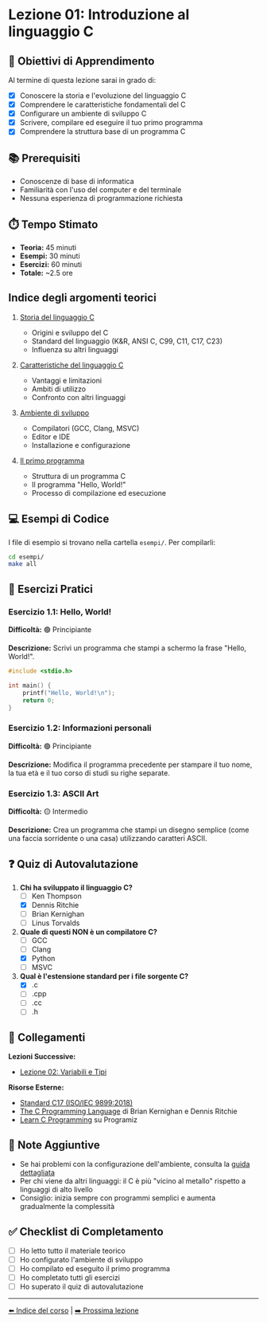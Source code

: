 # Lezione 01: Introduzione al linguaggio C

## 🎯 Obiettivi di Apprendimento

Al termine di questa lezione sarai in grado di:
- [x] Conoscere la storia e l'evoluzione del linguaggio C
- [x] Comprendere le caratteristiche fondamentali del C
- [x] Configurare un ambiente di sviluppo C
- [x] Scrivere, compilare ed eseguire il tuo primo programma
- [x] Comprendere la struttura base di un programma C

## 📚 Prerequisiti

- Conoscenze di base di informatica
- Familiarità con l'uso del computer e del terminale
- Nessuna esperienza di programmazione richiesta

## ⏱️ Tempo Stimato

- **Teoria:** 45 minuti
- **Esempi:** 30 minuti
- **Esercizi:** 60 minuti
- **Totale:** ~2.5 ore

## Indice degli argomenti teorici

1. [Storia del linguaggio C](./teoria/01_Storia_del_C.md)
   - Origini e sviluppo del C
   - Standard del linguaggio (K&R, ANSI C, C99, C11, C17, C23)
   - Influenza su altri linguaggi

2. [Caratteristiche del linguaggio C](./teoria/02_Caratteristiche_del_C.md)
   - Vantaggi e limitazioni
   - Ambiti di utilizzo
   - Confronto con altri linguaggi

3. [Ambiente di sviluppo](./teoria/03_Ambiente_di_Sviluppo.md)
   - Compilatori (GCC, Clang, MSVC)
   - Editor e IDE
   - Installazione e configurazione

4. [Il primo programma](./teoria/04_Primo_Programma.md)
   - Struttura di un programma C
   - Il programma "Hello, World!"
   - Processo di compilazione ed esecuzione

## 💻 Esempi di Codice

I file di esempio si trovano nella cartella `esempi/`. Per compilarli:

```bash
cd esempi/
make all
```

## 🔧 Esercizi Pratici

### Esercizio 1.1: Hello, World!
**Difficoltà:** 🟢 Principiante

**Descrizione:** Scrivi un programma che stampi a schermo la frase "Hello, World!".

```c
#include <stdio.h>

int main() {
    printf("Hello, World!\n");
    return 0;
}
```

### Esercizio 1.2: Informazioni personali
**Difficoltà:** 🟢 Principiante

**Descrizione:** Modifica il programma precedente per stampare il tuo nome, la tua età e il tuo corso di studi su righe separate.

### Esercizio 1.3: ASCII Art
**Difficoltà:** 🟡 Intermedio

**Descrizione:** Crea un programma che stampi un disegno semplice (come una faccia sorridente o una casa) utilizzando caratteri ASCII.

## ❓ Quiz di Autovalutazione

1. **Chi ha sviluppato il linguaggio C?**
   - [ ] Ken Thompson
   - [x] Dennis Ritchie
   - [ ] Brian Kernighan
   - [ ] Linus Torvalds

2. **Quale di questi NON è un compilatore C?**
   - [ ] GCC
   - [ ] Clang
   - [x] Python
   - [ ] MSVC

3. **Qual è l'estensione standard per i file sorgente C?**
   - [x] .c
   - [ ] .cpp
   - [ ] .cc
   - [ ] .h

## 🔗 Collegamenti

**Lezioni Successive:**
- [Lezione 02: Variabili e Tipi](../02_Variabili_e_Tipi/)

**Risorse Esterne:**
- [Standard C17 (ISO/IEC 9899:2018)](https://www.iso.org/standard/74528.html)
- [The C Programming Language](https://en.wikipedia.org/wiki/The_C_Programming_Language) di Brian Kernighan e Dennis Ritchie
- [Learn C Programming](https://www.programiz.com/c-programming) su Programiz

## 📝 Note Aggiuntive

- Se hai problemi con la configurazione dell'ambiente, consulta la [guida dettagliata](./teoria/03_Ambiente_di_Sviluppo.md)
- Per chi viene da altri linguaggi: il C è più "vicino al metallo" rispetto a linguaggi di alto livello
- Consiglio: inizia sempre con programmi semplici e aumenta gradualmente la complessità

## ✅ Checklist di Completamento

- [ ] Ho letto tutto il materiale teorico
- [ ] Ho configurato l'ambiente di sviluppo
- [ ] Ho compilato ed eseguito il primo programma
- [ ] Ho completato tutti gli esercizi
- [ ] Ho superato il quiz di autovalutazione

---

[⬅️ Indice del corso](../README.md) | [➡️ Prossima lezione](../02_Variabili_e_Tipi/README.md)